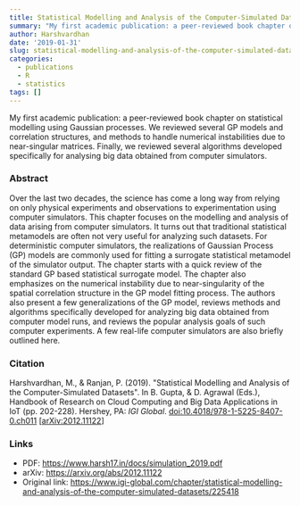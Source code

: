 ```yaml
---
title: Statistical Modelling and Analysis of the Computer-Simulated Datasets
summary: "My first academic publication: a peer-reviewed book chapter on statistical modelling using Gaussian processes. We reviewed several GP models and correlation structures, and methods to handle numerical instabilities due to near-singular matrices. Finally, we reviewed several algorithms developed specifically for analysing big data obtained from computer simulators." 
author: Harshvardhan
date: '2019-01-31'
slug: statistical-modelling-and-analysis-of-the-computer-simulated-datasets
categories:
  - publications
  - R
  - statistics
tags: []
---
```


My first academic publication: a peer-reviewed book chapter on statistical modelling using Gaussian processes. We reviewed several GP models and correlation structures, and methods to handle numerical instabilities due to near-singular matrices. Finally, we reviewed several algorithms developed specifically for analysing big data obtained from computer simulators.

### Abstract

Over the last two decades, the science has come a long way from relying on only physical experiments and observations to experimentation using computer simulators. This chapter focuses on the modelling and analysis of data arising from computer simulators. It turns out that traditional statistical metamodels are often not very useful for analyzing such datasets. For deterministic computer simulators, the realizations of Gaussian Process (GP) models are commonly used for fitting a surrogate statistical metamodel of the simulator output. The chapter starts with a quick review of the standard GP based statistical surrogate model. The chapter also emphasizes on the numerical instability due to near-singularity of the spatial correlation structure in the GP model fitting process. The authors also present a few generalizations of the GP model, reviews methods and algorithms specifically developed for analyzing big data obtained from computer model runs, and reviews the popular analysis goals of such computer experiments. A few real-life computer simulators are also briefly outlined here.

### Citation

Harshvardhan, M., & Ranjan, P. (2019). "Statistical Modelling and Analysis of the Computer-Simulated Datasets". In B. Gupta, & D. Agrawal (Eds.), Handbook of Research on Cloud Computing and Big Data Applications in IoT (pp. 202-228). Hershey, PA: *IGI Global*. <doi:10.4018/978-1-5225-8407-0.ch011> \[[arXiv:2012.11122](https://arxiv.org/pdf/2012.11122.pdf)\]

### Links

-   PDF: <https://www.harsh17.in/docs/simulation_2019.pdf>
-   arXiv: <https://arxiv.org/abs/2012.11122>
-   Original link: <https://www.igi-global.com/chapter/statistical-modelling-and-analysis-of-the-computer-simulated-datasets/225418>

